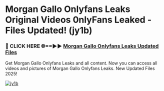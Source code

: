 # Morgan Gallo Onlyfans Leaks Original Videos 0nlyFans Leaked - Files Updated! (jy1b)

<h3>🔴 CLICK HERE 🌐==►► <a href="https://best4dudes.click/HH4t6V" rel="nofollow">Morgan Gallo Onlyfans Leaks Updated Files</a></h3>

Get Morgan Gallo Onlyfans Leaks and all content. Now you can access all videos and pictures of Morgan Gallo Onlyfans Leaks. New Updated Files 2025!

[![jy1b](https://github.com/user-attachments/assets/8c521d6e-e6e3-4a75-9320-d58ab9d79d5b)](https://best4dudes.click/HH4t6V)

